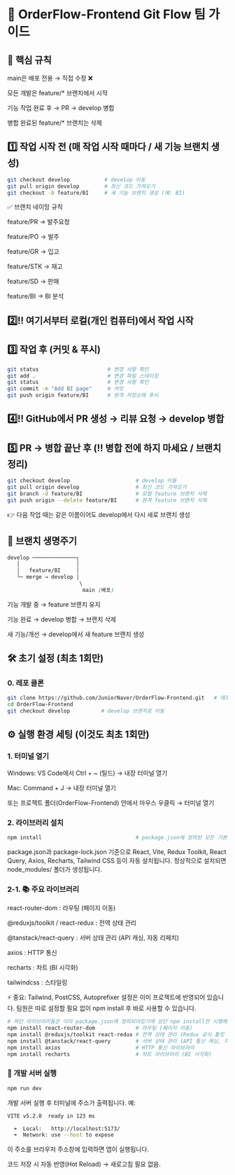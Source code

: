 # 🚀 OrderFlow-Frontend Git Flow 팀 가이드
## 🔑 핵심 규칙
main은 배포 전용 → 직접 수정 ❌

모든 개발은 feature/* 브랜치에서 시작

기능 작업 완료 후 → PR → develop 병합

병합 완료된 feature/* 브랜치는 삭제

## 1️⃣ 작업 시작 전 (매 작업 시작 때마다 / 새 기능 브랜치 생성)
```bash
git checkout develop           # develop 이동
git pull origin develop        # 최신 코드 가져오기
git checkout -b feature/BI     # 새 기능 브랜치 생성 (예: BI)
```
✅ 브랜치 네이밍 규칙

feature/PR → 발주요청

feature/PO → 발주

feature/GR → 입고

feature/STK → 재고

feature/SD → 판매

feature/BI → BI 분석

## 2️⃣‼ 여기서부터 로컬(개인 컴퓨터)에서 작업 시작

## 3️⃣ 작업 후 (커밋 & 푸시)
```bash
git status                      # 변경 사항 확인
git add .                       # 변경 파일 스테이징
git status                      # 변경 사항 확인
git commit -m "Add BI page"     # 커밋
git push origin feature/BI      # 원격 저장소에 푸시
```

## 4️⃣‼ GitHub에서 PR 생성 → 리뷰 요청 → develop 병합

## 5️⃣ PR -> 병합 끝난 후 (‼ 병합 전에 하지 마세요 / 브랜치 정리)
```bash
git checkout develop                     # develop 이동
git pull origin develop                  # 최신 코드 가져오기
git branch -d feature/BI                 # 로컬 feature 브랜치 삭제
git push origin --delete feature/BI      # 원격 feature 브랜치 삭제
```
👉 다음 작업 때는 같은 이름이어도 develop에서 다시 새로 브랜치 생성

## 📌 브랜치 생명주기
```css
develop ──────────────┐
   │                  │
   │   feature/BI     │
   └─ merge → develop │
                       \
                        main (배포)
```
기능 개발 중 → feature 브랜치 유지

기능 완료 → develop 병합 → 브랜치 삭제

새 기능/개선 → develop에서 새 feature 브랜치 생성

## 🛠 초기 설정 (최초 1회만)
### 0. 레포 클론
```bash
git clone https://github.com/JuniorNaver/OrderFlow-Frontend.git   # 레포 클론
cd OrderFlow-Frontend
git checkout develop          # develop 브랜치로 이동
```

## ⚙️ 실행 환경 세팅 (이것도 최초 1회만)

### 1. 터미널 열기
Windows: VS Code에서 Ctrl + ~ (틸드) → 내장 터미널 열기

Mac: Command + J → 내장 터미널 열기

또는 프로젝트 폴더(OrderFlow-Frontend) 안에서 마우스 우클릭 → 터미널 열기

### 2. 라이브러리 설치
```bash
npm install                              # package.json에 정의된 모든 기본 라이브러리 설치 (React, Vite 등)
```
package.json과 package-lock.json 기준으로 React, Vite, Redux Toolkit, React Query, Axios, Recharts, Tailwind CSS 등이 자동 설치됩니다.
정상적으로 설치되면 node_modules/ 폴더가 생성됩니다.

### 2-1. 📚 주요 라이브러리
react-router-dom : 라우팅 (페이지 이동)

@reduxjs/toolkit / react-redux : 전역 상태 관리

@tanstack/react-query : 서버 상태 관리 (API 캐싱, 자동 리페치)

axios : HTTP 통신

recharts : 차트 (BI 시각화)

tailwindcss : 스타일링

⚡ 중요: Tailwind, PostCSS, Autoprefixer 설정은 이미 프로젝트에 반영되어 있습니다.
팀원은 따로 설정할 필요 없이 npm install 후 바로 사용할 수 있습니다.
```bash
# 하단 라이브러리들은 이미 package.json에 정의되어있기에 상단 npm install만 시행해주면 됨
npm install react-router-dom             # 라우팅 (페이지 이동)
npm install @reduxjs/toolkit react-redux # 전역 상태 관리 (Redux 공식 툴킷 + React 연결)
npm install @tanstack/react-query        # 서버 상태 관리 (API 통신 캐싱, 자동 리페치)
npm install axios                        # HTTP 통신 라이브러리
npm install recharts                     # 차트 라이브러리 (BI 시각화)
```


### 🚀 개발 서버 실행
```bash
npm run dev
```

개발 서버 실행 후 터미널에 주소가 출력됩니다.
예:
```bash
VITE v5.2.0  ready in 123 ms

  ➜  Local:   http://localhost:5173/
  ➜  Network: use --host to expose
```
이 주소를 브라우저 주소창에 입력하면 앱이 실행됩니다.

코드 저장 시 자동 반영(Hot Reload) → 새로고침 필요 없음.
